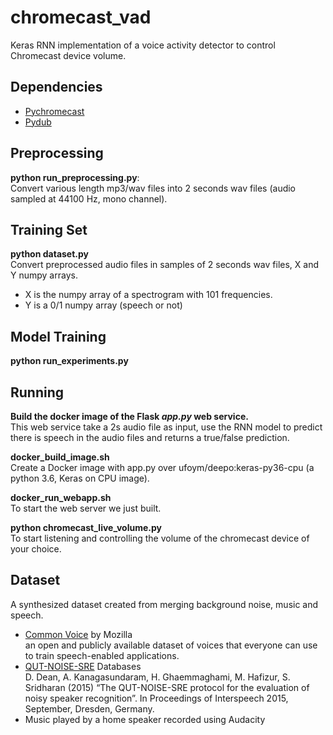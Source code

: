 # chromecast_vad
Keras RNN implementation of a voice activity detector to control Chromecast device volume.

## Dependencies
- [Pychromecast](https://github.com/balloob/pychromecast)
- [Pydub](http://pydub.com/)

## Preprocessing
**python run_preprocessing.py**:  
Convert various length mp3/wav files into 2 seconds wav files (audio sampled at 44100 Hz, mono channel).

## Training Set
**python dataset.py**  
Convert preprocessed audio files in samples of 2 seconds wav files, X and Y numpy arrays.  
- X is the numpy array of a spectrogram with 101 frequencies.  
- Y is a 0/1 numpy array (speech or not)

## Model Training 
**python run_experiments.py**

## Running
**Build the docker image of the Flask *app.py* web service.**  
This web service take a 2s audio file as input, use the RNN model to predict there is speech in the audio files and 
returns a true/false prediction.

**docker_build_image.sh**  
Create a Docker image with app.py over ufoym/deepo:keras-py36-cpu (a python 3.6, Keras on CPU image).

**docker_run_webapp.sh**  
To start the web server we just built.

**python chromecast_live_volume.py**  
To start listening and controlling the volume of the chromecast device of your choice.

## Dataset
A synthesized dataset created from merging background noise, music and speech.
- [Common Voice](https://voice.mozilla.org/en/datasets) by Mozilla  
an open and publicly available dataset of voices that everyone can use to train speech-enabled applications.
- [QUT-NOISE-SRE](https://research.qut.edu.au/saivt/databases/qut-noise-databases-and-protocols/) Databases  
D. Dean, A. Kanagasundaram, H. Ghaemmaghami, M. Hafizur, S. Sridharan (2015) “The QUT-NOISE-SRE protocol for the evaluation of noisy speaker recognition”. In Proceedings of Interspeech 2015, September, Dresden, Germany.
- Music played by a home speaker recorded using Audacity

